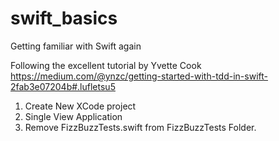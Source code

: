 # swift_basics


Getting familiar with Swift again

Following the excellent tutorial by Yvette Cook https://medium.com/@ynzc/getting-started-with-tdd-in-swift-2fab3e07204b#.lufletsu5

  1. Create New XCode project
  2. Single View Application
  3. Remove FizzBuzzTests.swift from FizzBuzzTests Folder.
